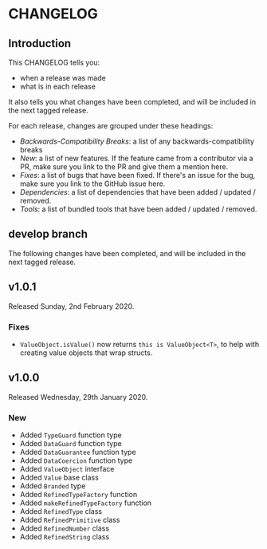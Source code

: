 # CHANGELOG

## Introduction

This CHANGELOG tells you:

* when a release was made
* what is in each release

It also tells you what changes have been completed, and will be included in the next tagged release.

For each release, changes are grouped under these headings:

* _Backwards-Compatibility Breaks_: a list of any backwards-compatibility breaks
* _New_: a list of new features. If the feature came from a contributor via a PR, make sure you link to the PR and give them a mention here.
* _Fixes_: a list of bugs that have been fixed. If there's an issue for the bug, make sure you link to the GitHub issue here.
* _Dependencies_: a list of dependencies that have been added / updated / removed.
* _Tools_: a list of bundled tools that have been added / updated / removed.

## develop branch

The following changes have been completed, and will be included in the next tagged release.

## v1.0.1

Released Sunday, 2nd February 2020.

### Fixes

* `ValueObject.isValue()` now returns `this is ValueObject<T>`, to help with creating value objects that wrap structs.

## v1.0.0

Released Wednesday, 29th January 2020.

### New

* Added `TypeGuard` function type
* Added `DataGuard` function type
* Added `DataGuarantee` function type
* Added `DataCoercion` function type
* Added `ValueObject` interface
* Added `Value` base class
* Added `Branded` type
* Added `RefinedTypeFactory` function
* Added `makeRefinedTypeFactory` function
* Added `RefinedType` class
* Added `RefinedPrimitive` class
* Added `RefinedNumber` class
* Added `RefinedString` class

